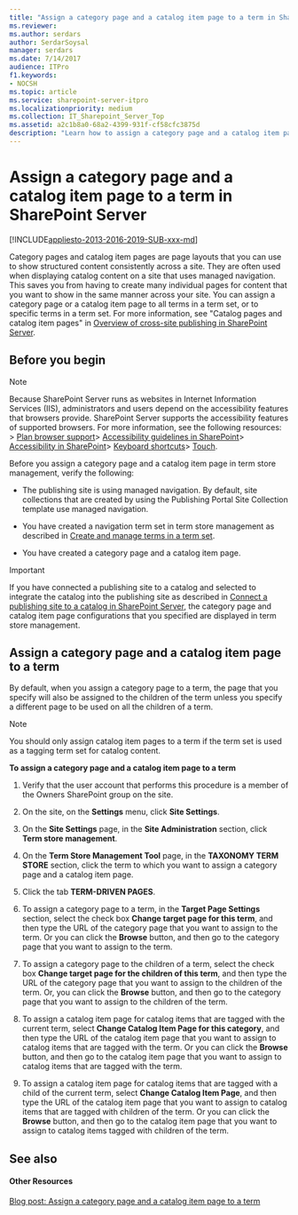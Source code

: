 ```yaml
---
title: "Assign a category page and a catalog item page to a term in SharePoint Server"
ms.reviewer: 
ms.author: serdars
author: SerdarSoysal
manager: serdars
ms.date: 7/14/2017
audience: ITPro
f1.keywords:
- NOCSH
ms.topic: article
ms.service: sharepoint-server-itpro
ms.localizationpriority: medium
ms.collection: IT_Sharepoint_Server_Top
ms.assetid: a2c1b8a0-68a2-4399-931f-cf58cfc3875d
description: "Learn how to assign a category page and a catalog item page to a term in term store management."
---
```


# Assign a category page and a catalog item page to a term in SharePoint Server

[!INCLUDE[appliesto-2013-2016-2019-SUB-xxx-md](../includes/appliesto-2013-2016-2019-SUB-xxx-md.md)] 
  
Category pages and catalog item pages are page layouts that you can use to show structured content consistently across a site. They are often used when displaying catalog content on a site that uses managed navigation. This saves you from having to create many individual pages for content that you want to show in the same manner across your site. You can assign a category page or a catalog item page to all terms in a term set, or to specific terms in a term set. For more information, see "Catalog pages and catalog item pages" in [Overview of cross-site publishing in SharePoint Server](overview-of-cross-site-publishing.md).
  
## Before you begin
<a name="BKMK_Before"> </a>

> [!NOTE]
>  Because SharePoint Server runs as websites in Internet Information Services (IIS), administrators and users depend on the accessibility features that browsers provide. SharePoint Server supports the accessibility features of supported browsers. For more information, see the following resources: > [Plan browser support](../install/browser-support-planning-2016-2019.md)> [Accessibility guidelines in SharePoint](../accessibility-guidelines.md)> [Accessibility in SharePoint](/sharepoint/dev/general-development/accessibility-in-sharepoint)> [Keyboard shortcuts](https://support.office.com/article/466e33ee-613b-4f47-96bb-1c20f20b1015)> [Touch](/windows/win32/wintouch/windows-touch-gestures-overview).
  
Before you assign a category page and a catalog item page in term store management, verify the following:
  
- The publishing site is using managed navigation. By default, site collections that are created by using the Publishing Portal Site Collection template use managed navigation.
    
- You have created a navigation term set in term store management as described in [Create and manage terms in a term set](../../SharePointOnline/create-and-manage-terms.md).
    
- You have created a category page and a catalog item page.
    
> [!IMPORTANT]
> If you have connected a publishing site to a catalog and selected to integrate the catalog into the publishing site as described in [Connect a publishing site to a catalog in SharePoint Server](connect-a-publishing-site-to-a-catalog.md), the category page and catalog item page configurations that you specified are displayed in term store management. 
  
## Assign a category page and a catalog item page to a term
<a name="BKMK_Assign"> </a>

By default, when you assign a category page to a term, the page that you specify will also be assigned to the children of the term unless you specify a different page to be used on all the children of a term.
  
> [!NOTE]
> You should only assign catalog item pages to a term if the term set is used as a tagging term set for catalog content. 
  
 **To assign a category page and a catalog item page to a term**
  
1. Verify that the user account that performs this procedure is a member of the Owners SharePoint group on the site.
    
2. On the site, on the **Settings** menu, click **Site Settings**.
    
3. On the **Site Settings** page, in the **Site Administration** section, click **Term store management**.
    
4. On the **Term Store Management Tool** page, in the **TAXONOMY TERM STORE** section, click the term to which you want to assign a category page and a catalog item page. 
    
5. Click the tab **TERM-DRIVEN PAGES**.
    
6. To assign a category page to a term, in the **Target Page Settings** section, select the check box **Change target page for this term**, and then type the URL of the category page that you want to assign to the term. Or you can click the **Browse** button, and then go to the category page that you want to assign to the term. 
    
7. To assign a category page to the children of a term, select the check box **Change target page for the children of this term**, and then type the URL of the category page that you want to assign to the children of the term. Or, you can click the **Browse** button, and then go to the category page that you want to assign to the children of the term. 
    
8. To assign a catalog item page for catalog items that are tagged with the current term, select **Change Catalog Item Page for this category**, and then type the URL of the catalog item page that you want to assign to catalog items that are tagged with the term. Or you can click the **Browse** button, and then go to the catalog item page that you want to assign to catalog items that are tagged with the term. 
    
9. To assign a catalog item page for catalog items that are tagged with a child of the current term, select **Change Catalog Item Page**, and then type the URL of the catalog item page that you want to assign to catalog items that are tagged with children of the term. Or you can click the **Browse** button, and then go to the catalog item page that you want to assign to catalog items tagged with children of the term. 
    
## See also
<a name="BKMK_Assign"> </a>

#### Other Resources

[Blog post: Assign a category page and a catalog item page to a term](/archive/blogs/tothesharepoint/stage-8-assign-a-category-page-and-a-catalog-item-page-to-a-term)